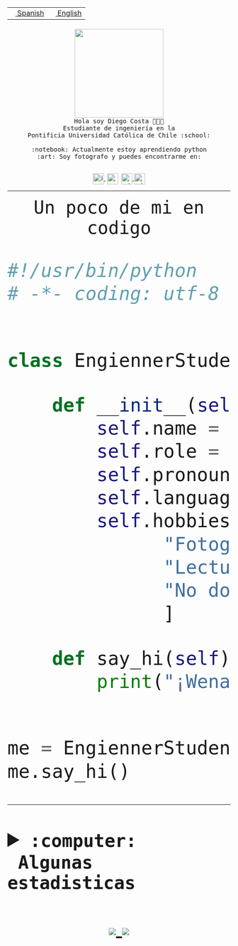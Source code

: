 <table border="0"  align="right">
 <tr><td><a href="README.md"><img src="https://upload.wikimedia.org/wikipedia/commons/thumb/8/89/Bandera_de_Espa%C3%B1a.svg/1200px-Bandera_de_Espa%C3%B1a.svg.png" height="10"> Spanish</a></td>
 <td><a href="README.en.md"><img src="https://upload.wikimedia.org/wikipedia/commons/a/a4/Flag_of_the_United_States.svg" height="10"> English</a></td></tr>
</table><br><br><br>


<p align="center">
  <img src="https://github.com/diegocostares/diegocostares/blob/main/Images/aaa2.gif?raw=true" width="200px">
  <br><samp>
    Hola soy Diego Costa 👨🏻‍💻<br>
    Estudiante de ingeniería en la <br>
    Pontificia Universidad Católica de Chile :school:<br>
  <br>
    :notebook: Actualmente estoy aprendiendo python <br>
    :art: Soy fotografo y puedes encontrarme en: <br>
  <br></samp>
  
</p>

<p align="center">
   <a href="https://instagram.com/diegocosta_no" target="blank">
    <img 
    align="center" src="https://cdn.jsdelivr.net/npm/simple-icons@3.0.1/icons/instagram.svg" alt="instagram" height="25px" width="25px" />
  </a>
  <a style="border: 3px solid; color: white;"href="https://t.me/diegocosta_no" target="blank">
  <img
  align="center" alt="Telegram" width="25px" src="https://icons-for-free.com/iconfiles/png/512/Telegram-1324888767380505522.png" />
</a>
<a href="https://api.whatsapp.com/send?phone=56971897835&text=Hola!" target="blank">
  <img
  align="center" alt="wtsp" width="25px" src="https://img.icons8.com/pastel-glyph/2x/whatsapp--v2.png" />
</a>
<a href="https://www.linkedin.com/in/diego-costa-786249213/" target="blank">
  <img
  align="center" alt="wtsp" width="25px" src="https://img.icons8.com/metro/452/linkedin.png" />
</a>

  </a>
</p>

---


<p align="center"><font size="25"><samp>Un poco de mi en codigo</samp></front></p>


```python
#!/usr/bin/python
# -*- coding: utf-8 -*-


class EngiennerStudent:

    def __init__(self):
        self.name = "Diego Costa"
        self.role = "Estudiante"
        self.pronouns = "he/him"
        self.language_spoken = ["es_CL", "en_US"]
        self.hobbies = [
              "Fotografia",
              "Lectura",
              "No dormir",
              ]

    def say_hi(self):
        print("¡Wena mundo!")


me = EngiennerStudent()
me.say_hi()
```
---
<details>
  <summary><b><samp>:computer: &nbsp;Algunas estadisticas</samp></b></summary>
  <br/></p>

<!--START_SECTION:waka-->
![Code Time](http://img.shields.io/badge/Code%20Time-610%20hrs%2013%20mins-blue)

**Soy nocturno 🦉** 

```text
🌞 Mañana     7 commits      ░░░░░░░░░░░░░░░░░░░░░░░░░   1.55% 
🌆 Día        132 commits    ███████░░░░░░░░░░░░░░░░░░   29.27% 
🌃 Tarde      168 commits    █████████░░░░░░░░░░░░░░░░   37.25% 
🌙 Noche      144 commits    ████████░░░░░░░░░░░░░░░░░   31.93%

```
📅 **Soy más productivo los Miércoles** 

```text
Lunes        36 commits     ██░░░░░░░░░░░░░░░░░░░░░░░   7.98% 
Martes       43 commits     ██░░░░░░░░░░░░░░░░░░░░░░░   9.53% 
Miércoles    141 commits    ███████░░░░░░░░░░░░░░░░░░   31.26% 
Jueves       62 commits     ███░░░░░░░░░░░░░░░░░░░░░░   13.75% 
Viernes      23 commits     █░░░░░░░░░░░░░░░░░░░░░░░░   5.1% 
Sábado       59 commits     ███░░░░░░░░░░░░░░░░░░░░░░   13.08% 
Domingo      87 commits     ████░░░░░░░░░░░░░░░░░░░░░   19.29%

```


📊 **Esta semana me dediqué a** 

```text
🐱‍💻 Proyectos: 
T3                       18 hrs 38 mins      ██████████████░░░░░░░░░░░   59.07% 
BDD47y74                 9 hrs 56 mins       ███████░░░░░░░░░░░░░░░░░░   31.48% 
G74_BDD                  1 hr 5 mins         ░░░░░░░░░░░░░░░░░░░░░░░░░   3.45% 
edd-docker               28 mins             ░░░░░░░░░░░░░░░░░░░░░░░░░   1.53% 
FabianMF1                24 mins             ░░░░░░░░░░░░░░░░░░░░░░░░░   1.3%

```


 Last Updated on 27/06/2022 06:33:43 UTC
<!--END_SECTION:waka-->
  
  

 <p align="center"> <img src="https://github-readme-stats.vercel.app/api?username=diegocostares&show_icons=true&theme=ayu-mirage" alt="abhisheknaiidu" /></p>
 
</details>

<p align=center>
  <a href="https://github.com/diegocostares">
    <img src="https://badges.pufler.dev/visits/diegocostares/diegocostares?style=flat-square&color=black&logo=github">
  </a>
  <a href="https://github.com/diegocostares?tab=repositories">
    <img src="https://badges.pufler.dev/repos/diegocostares?style=flat-square&color=black&logo=github">
  </a>
</p>
